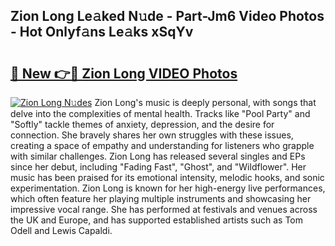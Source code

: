 ## Zion Long Le𝚊ked N𝚞de - Part-Jm6 Video Photos - Hot Onlyf𝚊ns Le𝚊ks xSqYv

# <h2><a href="http://ac5027.deff.icu/?id=Zion+Long">🔗 New 👉🔴 Zion Long VIDEO Photos</a></h2>

[![Zion Long N𝚞des](https://i.imgur.com/rIISA9y.gif)](http://ac5027.deff.icu/?id=Zion+Long)
Zion Long's music is deeply personal, with songs that delve into the complexities of mental health. Tracks like "Pool Party" and "Softly" tackle themes of anxiety, depression, and the desire for connection. She bravely shares her own struggles with these issues, creating a space of empathy and understanding for listeners who grapple with similar challenges. Zion Long has released several singles and EPs since her debut, including "Fading Fast", "Ghost", and "Wildflower". Her music has been praised for its emotional intensity, melodic hooks, and sonic experimentation. Zion Long is known for her high-energy live performances, which often feature her playing multiple instruments and showcasing her impressive vocal range. She has performed at festivals and venues across the UK and Europe, and has supported established artists such as Tom Odell and Lewis Capaldi.
